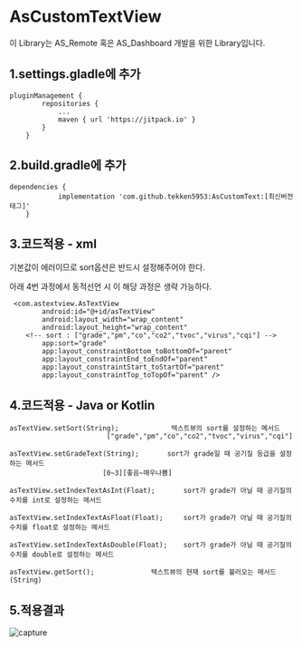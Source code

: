# AsCustomTextView

<p>이 Library는 AS_Remote 혹은 AS_Dashboard 개발을 위한 Library입니다.</p>

<h2>1.settings.gladle에 추가</h2>

```
pluginManagement {
		repositories {
			...
			maven { url 'https://jitpack.io' }
		}
	}
```

<h2>2.build.gradle에 추가</h2>

```
dependencies {
	        implementation 'com.github.tekken5953:AsCustomText:[최신버전태그]'
	}
```

<h2>3.코드적용 - xml</h2>

 <p>기본값이 에러이므로 sort옵션은 반드시 설정해주어야 한다.</p>
 <p>아래 4번 과정에서 동적선언 시 이 해당 과정은 생략 가능하다.</p>

```
 <com.astextview.AsTextView
        android:id="@+id/asTextView"
        android:layout_width="wrap_content"
        android:layout_height="wrap_content"
	<!-- sort : ["grade","pm","co","co2","tvoc","virus","cqi"] -->
        app:sort="grade"
        app:layout_constraintBottom_toBottomOf="parent"
        app:layout_constraintEnd_toEndOf="parent"
        app:layout_constraintStart_toStartOf="parent"
        app:layout_constraintTop_toTopOf="parent" />
 ```

<h2>4.코드적용 - Java or Kotlin</h2>


  ```
  asTextView.setSort(String);			  텍스트뷰의 sort를 설정하는 메서드
  						  ["grade","pm","co","co2","tvoc","virus","cqi"]
  ```

  ```
  asTextView.setGradeText(String);		 sort가 grade일 때 공기질 등급을 설정하는 메서드
  						 [0~3][좋음~매우나쁨]
  ```

  ```
  asTextView.setIndexTextAsInt(Float);		 sort가 grade가 아닐 때 공기질의 수치를 int로 설정하는 메서드
  ```

  ```
  asTextView.setIndexTextAsFloat(Float);	 sort가 grade가 아닐 때 공기질의 수치를 float로 설정하는 메서드
  ```

  ```
  asTextView.setIndexTextAsDouble(Float);	 sort가 grade가 아닐 때 공기질의 수치를 double로 설정하는 메서드
  ```

  ```
  asTextView.getSort();				 텍스트뷰의 현재 sort를 불러오는 메서드(String)
  ```


<h2>5.적용결과</h2>

![capture](https://user-images.githubusercontent.com/52855326/206075812-ff719f66-9018-46fc-aefa-40c0da5a900b.png)

 
